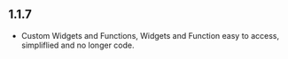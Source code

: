 ## 1.1.7

* Custom Widgets and Functions, Widgets and Function easy to access, simpliflied and no longer code.
